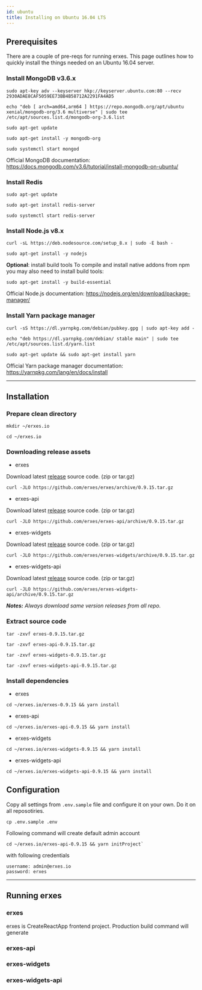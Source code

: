 ```yaml
---
id: ubuntu
title: Installing on Ubuntu 16.04 LTS
---
```


## Prerequisites

There are a couple of pre-reqs for running erxes. This page outlines how to quickly install the things needed on an Ubuntu 16.04 server.

### Install MongoDB v3.6.x

```shell
sudo apt-key adv --keyserver hkp://keyserver.ubuntu.com:80 --recv 2930ADAE8CAF5059EE73BB4B58712A2291FA4AD5

echo "deb [ arch=amd64,arm64 ] https://repo.mongodb.org/apt/ubuntu xenial/mongodb-org/3.6 multiverse" | sudo tee /etc/apt/sources.list.d/mongodb-org-3.6.list

sudo apt-get update

sudo apt-get install -y mongodb-org

sudo systemctl start mongod
```

Official MongoDB documentation: https://docs.mongodb.com/v3.6/tutorial/install-mongodb-on-ubuntu/

### Install Redis

```shell
sudo apt-get update

sudo apt-get install redis-server

sudo systemctl start redis-server
```

### Install Node.js v8.x

```shell
curl -sL https://deb.nodesource.com/setup_8.x | sudo -E bash -

sudo apt-get install -y nodejs
```

**Optional**: install build tools
To compile and install native addons from npm you may also need to install build tools:

```shell
sudo apt-get install -y build-essential
```

Official Node.js documentation: https://nodejs.org/en/download/package-manager/

### Install Yarn package manager

```shell
curl -sS https://dl.yarnpkg.com/debian/pubkey.gpg | sudo apt-key add -

echo "deb https://dl.yarnpkg.com/debian/ stable main" | sudo tee /etc/apt/sources.list.d/yarn.list

sudo apt-get update && sudo apt-get install yarn
```


Official Yarn package manager documentation: https://yarnpkg.com/lang/en/docs/install

***

## Installation

### Prepare clean directory

```shell
mkdir ~/erxes.io

cd ~/erxes.io
```

### Downloading release assets

- erxes

Download latest [release](https://github.com/erxes/erxes/releases) source code. (zip or tar.gz)
```shell
curl -JLO https://github.com/erxes/erxes/archive/0.9.15.tar.gz
```

- erxes-api

Download latest [release](https://github.com/erxes/erxes-api/releases) source code. (zip or tar.gz)
```shell
curl -JLO https://github.com/erxes/erxes-api/archive/0.9.15.tar.gz
```

- erxes-widgets

Download latest [release](https://github.com/erxes/erxes-widgets/releases) source code. (zip or tar.gz)
```shell
curl -JLO https://github.com/erxes/erxes-widgets/archive/0.9.15.tar.gz
```

- erxes-widgets-api

Download latest [release](https://github.com/erxes/erxes-widgets-api/releases) source code. (zip or tar.gz)
```shell
curl -JLO https://github.com/erxes/erxes-widgets-api/archive/0.9.15.tar.gz
```

_**Notes:** Always download same version releases from all repo._

### Extract source code

```shell
tar -zxvf erxes-0.9.15.tar.gz

tar -zxvf erxes-api-0.9.15.tar.gz

tar -zxvf erxes-widgets-0.9.15.tar.gz

tar -zxvf erxes-widgets-api-0.9.15.tar.gz
```

### Install dependencies

- erxes
```shell
cd ~/erxes.io/erxes-0.9.15 && yarn install
```

- erxes-api
```shell
cd ~/erxes.io/erxes-api-0.9.15 && yarn install
```

- erxes-widgets
```shell
cd ~/erxes.io/erxes-widgets-0.9.15 && yarn install
```

- erxes-widgets-api
```shell
cd ~/erxes.io/erxes-widgets-api-0.9.15 && yarn install
```

## Configuration

Copy all settings from `.env.sample` file and configure it on your own. Do it on all reposotiries.
```Shell
cp .env.sample .env
```

Following command will create default admin account

```shell
cd ~/erxes.io/erxes-api-0.9.15 && yarn initProject`
```
with following credentials
```shell
username: admin@erxes.io
password: erxes
```

***

## Running erxes

### erxes

erxes is CreateReactApp frontend project. Production build command will generate
### erxes-api


### erxes-widgets

### erxes-widgets-api
